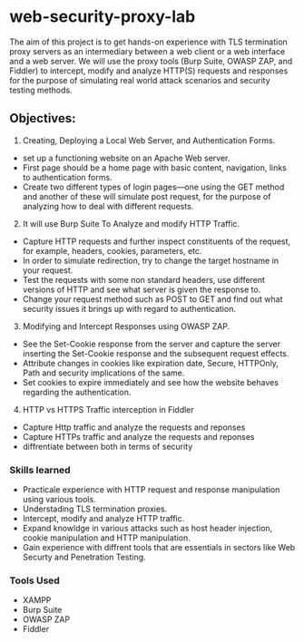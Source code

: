 # web-security-proxy-lab
The aim of this project is to get hands-on experience with TLS termination proxy servers as an intermediary between a web client or a web interface and a web server. We will use the proxy tools (Burp Suite, OWASP ZAP, and Fiddler) to intercept, modify and analyze HTTP(S) requests and responses for the purpose of simulating real world attack scenarios and security testing methods. 

## Objectives:
1. Creating, Deploying a Local Web Server, and Authentication Forms.
- set up a functioning website on an Apache Web server.
- First page should be a home page with basic content, navigation, links to authentication forms.
- Create two different types of login pages—one using the GET method and another of these will simulate post request, for the purpose of analyzing how to deal with different requests. 
 
2. It will use Burp Suite To Analyze and modify HTTP Traffic.
- Capture HTTP requests and further inspect constituents of the request, for example, headers, cookies, parameters, etc.
- In order to simulate redirection, try to change the target hostname in your request.
- Test the requests with some non standard headers, use different versions of HTTP and see what server is given the response to.
- Change your request method such as POST to GET and find out what security issues it brings up with regard to authentication.

3. Modifying and Intercept Responses using OWASP ZAP.
- See the Set-Cookie response from the server and capture the server inserting the Set-Cookie response and the subsequent request effects.
- Attribute changes in cookies like expiration date, Secure, HTTPOnly, Path and security implications of the same.
- Set cookies to expire immediately and see how the website behaves regarding the authentication.

4. HTTP vs HTTPS Traffic interception in Fiddler
- Capture Http traffic and analyze the requests and reponses
- Capture HTTPs traffic and analyze the requests and reponses
- diffrentiate between both in terms of security


### Skills learned
- Practicale experience with HTTP request and response manipulation using various tools.
- Understading TLS termination proxies.
- Intercept, modify and analyze HTTP traffic.
- Expand knowldge in various attacks such as host header injection, cookie manipulation and HTTP manipulation.
- Gain experience with diffrent tools that are essentials in sectors like Web Securty and Penetration Testing.


### Tools Used
- XAMPP
- Burp Suite
- OWASP ZAP
- Fiddler
